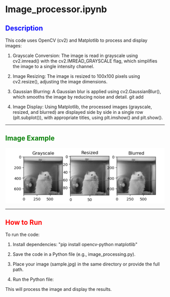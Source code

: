 # Image_processor.ipynb

## <span style="color:blue"> Description </span>

This code uses OpenCV (cv2) and Matplotlib to process and display images:

1. Grayscale Conversion: The image is read in grayscale using cv2.imread() with the cv2.IMREAD_GRAYSCALE flag, which simplifies the image to a single intensity channel.

2. Image Resizing: The image is resized to 100x100 pixels using cv2.resize(), adjusting the image dimensions.

3. Gaussian Blurring: A Gaussian blur is applied using cv2.GaussianBlur(), which smooths the image by reducing noise and detail.
git add
4. Image Display: Using Matplotlib, the processed images (grayscale, resized, and blurred) are displayed side by side in a single row (plt.subplot()), with appropriate titles, using plt.imshow() and plt.show().

**************************************************
## <span style="color:green"> Image Example </span>
![Sample Image](images/sample.jpg)
**************************************************

## <span style="color:red"> How to Run </span>
To run the code:

1. Install dependencies:
"pip install opencv-python matplotlib"

2. Save the code in a Python file (e.g., image_processing.py).

3. Place your image (sample.jpg) in the same directory or provide the full path.

4. Run the Python file:

This will process the image and display the results.


